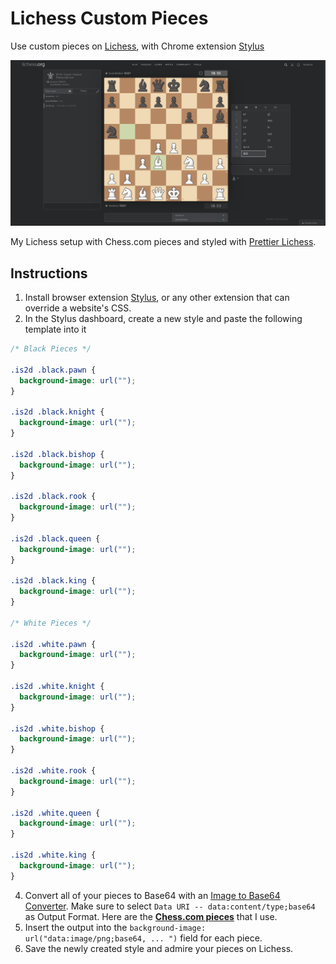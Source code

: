 # Lichess Custom Pieces
Use custom pieces on [Lichess](https://lichess.org), with Chrome extension [Stylus](https://chrome.google.com/webstore/detail/stylus/clngdbkpkpeebahjckkjfobafhncgmne?hl=en)

<img src="lichess.png" width="800" />

My Lichess setup with Chess.com pieces and styled with [Prettier Lichess](https://chrome.google.com/webstore/detail/prettier-lichess/epgnobcgnmchnhgkgpedebbmhbblfcob).

## Instructions
1. Install browser extension [Stylus](https://chrome.google.com/webstore/detail/stylus/clngdbkpkpeebahjckkjfobafhncgmne?hl=en), or any other extension that can override a website's CSS.
2. In the Stylus dashboard, create a new style and paste the following template into it

```css
/* Black Pieces */

.is2d .black.pawn {
  background-image: url("");
}

.is2d .black.knight {
  background-image: url("");
}

.is2d .black.bishop {
  background-image: url("");
}

.is2d .black.rook {
  background-image: url("");
}

.is2d .black.queen {
  background-image: url("");
}

.is2d .black.king {
  background-image: url("");
}

/* White Pieces */

.is2d .white.pawn {
  background-image: url("");
}

.is2d .white.knight {
  background-image: url("");
}

.is2d .white.bishop {
  background-image: url("");
}

.is2d .white.rook {
  background-image: url("");
}

.is2d .white.queen {
  background-image: url("");
}

.is2d .white.king {
  background-image: url("");
}
```

4. Convert all of your pieces to Base64 with an [Image to Base64 Converter](https://base64.guru/converter/encode/image). Make sure to select `Data URI -- data:content/type;base64` as Output Format. Here are the **[Chess.com pieces](chessdotcom.css)** that I use.
5. Insert the output into the `background-image: url("data:image/png;base64, ... ")`  field for each piece.
6. Save the newly created style and admire your pieces on Lichess.


